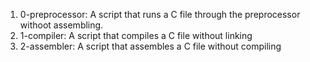 1. 0-preprocessor: A script that runs a C file through the preprocessor withoot assembling.
2. 1-compiler: A script that compiles a C file without linking 
3. 2-assembler: A script that assembles a C file without compiling 
